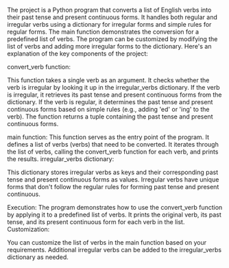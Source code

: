 The project is a Python program that converts a list of English verbs into their past tense and present continuous forms. 
It handles both regular and irregular verbs using a dictionary for irregular forms and simple rules for regular forms. 
The main function demonstrates the conversion for a predefined list of verbs. The program can be customized by modifying the list of verbs and adding more irregular forms to the dictionary.
Here's an explanation of the key components of the project:



convert_verb function:

This function takes a single verb as an argument.
It checks whether the verb is irregular by looking it up in the irregular_verbs dictionary.
If the verb is irregular, it retrieves its past tense and present continuous forms from the dictionary.
If the verb is regular, it determines the past tense and present continuous forms based on simple rules (e.g., adding 'ed' or 'ing' to the verb).
The function returns a tuple containing the past tense and present continuous forms.


main function:
This function serves as the entry point of the program.
It defines a list of verbs (verbs) that need to be converted.
It iterates through the list of verbs, calling the convert_verb function for each verb, and prints the results.
irregular_verbs dictionary:

This dictionary stores irregular verbs as keys and their corresponding past tense and present continuous forms as values.
Irregular verbs have unique forms that don't follow the regular rules for forming past tense and present continuous.


Execution:
The program demonstrates how to use the convert_verb function by applying it to a predefined list of verbs.
It prints the original verb, its past tense, and its present continuous form for each verb in the list.
Customization:

You can customize the list of verbs in the main function based on your requirements.
Additional irregular verbs can be added to the irregular_verbs dictionary as needed.
